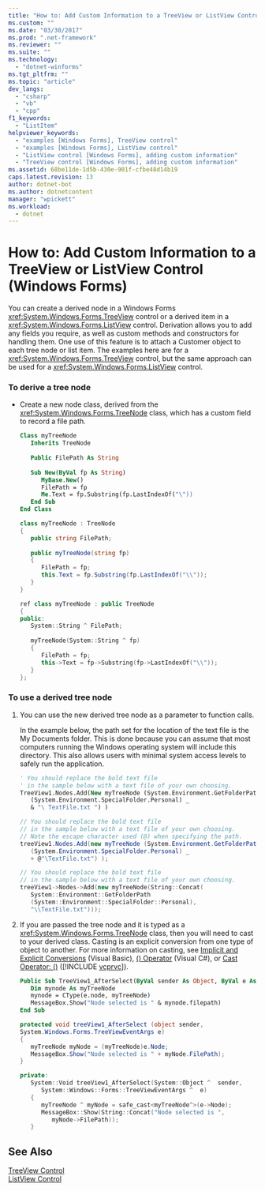 ```yaml
---
title: "How to: Add Custom Information to a TreeView or ListView Control (Windows Forms)"
ms.custom: ""
ms.date: "03/30/2017"
ms.prod: ".net-framework"
ms.reviewer: ""
ms.suite: ""
ms.technology: 
  - "dotnet-winforms"
ms.tgt_pltfrm: ""
ms.topic: "article"
dev_langs: 
  - "csharp"
  - "vb"
  - "cpp"
f1_keywords: 
  - "ListItem"
helpviewer_keywords: 
  - "examples [Windows Forms], TreeView control"
  - "examples [Windows Forms], ListView control"
  - "ListView control [Windows Forms], adding custom information"
  - "TreeView control [Windows Forms], adding custom information"
ms.assetid: 68be11de-1d5b-430e-901f-cfbe48d14b19
caps.latest.revision: 13
author: dotnet-bot
ms.author: dotnetcontent
manager: "wpickett"
ms.workload: 
  - dotnet
---
```

# How to: Add Custom Information to a TreeView or ListView Control (Windows Forms)
You can create a derived node in a Windows Forms <xref:System.Windows.Forms.TreeView> control or a derived item in a <xref:System.Windows.Forms.ListView> control. Derivation allows you to add any fields you require, as well as custom methods and constructors for handling them. One use of this feature is to attach a Customer object to each tree node or list item. The examples here are for a <xref:System.Windows.Forms.TreeView> control, but the same approach can be used for a <xref:System.Windows.Forms.ListView> control.  
  
### To derive a tree node  
  
-   Create a new node class, derived from the <xref:System.Windows.Forms.TreeNode> class, which has a custom field to record a file path.  
  
    ```vb  
    Class myTreeNode  
       Inherits TreeNode  
  
       Public FilePath As String  
  
       Sub New(ByVal fp As String)  
          MyBase.New()  
          FilePath = fp  
          Me.Text = fp.Substring(fp.LastIndexOf("\"))  
       End Sub  
    End Class  
    ```  
  
    ```csharp  
    class myTreeNode : TreeNode  
    {  
       public string FilePath;  
  
       public myTreeNode(string fp)  
       {  
          FilePath = fp;  
          this.Text = fp.Substring(fp.LastIndexOf("\\"));  
       }  
    }  
    ```  
  
    ```cpp  
    ref class myTreeNode : public TreeNode  
    {  
    public:  
       System::String ^ FilePath;  
  
       myTreeNode(System::String ^ fp)  
       {  
          FilePath = fp;  
          this->Text = fp->Substring(fp->LastIndexOf("\\"));  
       }  
    };  
    ```  
  
### To use a derived tree node  
  
1. You can use the new derived tree node as a parameter to function calls.  
  
    In the example below, the path set for the location of the text file is the My Documents folder. This is done because you can assume that most computers running the Windows operating system will include this directory. This also allows users with minimal system access levels to safely run the application.  
  
   ```vb  
   ' You should replace the bold text file   
   ' in the sample below with a text file of your own choosing.  
   TreeView1.Nodes.Add(New myTreeNode (System.Environment.GetFolderPath _  
      (System.Environment.SpecialFolder.Personal) _  
      & "\ TextFile.txt ") )  
   ```  
  
   ```csharp  
   // You should replace the bold text file   
   // in the sample below with a text file of your own choosing.  
   // Note the escape character used (@) when specifying the path.  
   treeView1.Nodes.Add(new myTreeNode (System.Environment.GetFolderPath _  
      (System.Environment.SpecialFolder.Personal) _  
      + @"\TextFile.txt") );  
   ```  
  
   ```cpp  
   // You should replace the bold text file   
   // in the sample below with a text file of your own choosing.  
   treeView1->Nodes->Add(new myTreeNode(String::Concat(  
      System::Environment::GetFolderPath  
      (System::Environment::SpecialFolder::Personal),  
      "\\TextFile.txt")));  
   ```  
  
2. If you are passed the tree node and it is typed as a <xref:System.Windows.Forms.TreeNode> class, then you will need to cast to your derived class. Casting is an explicit conversion from one type of object to another. For more information on casting, see [Implicit and Explicit Conversions](~/docs/visual-basic/programming-guide/language-features/data-types/implicit-and-explicit-conversions.md) (Visual Basic), [() Operator](~/docs/csharp/language-reference/operators/invocation-operator.md) (Visual C#), or [Cast Operator: ()](/cpp/cpp/cast-operator-parens) ([!INCLUDE [vcprvc](../../../../includes/vcprvc-md.md)]).  
  
   ```vb  
   Public Sub TreeView1_AfterSelect(ByVal sender As Object, ByVal e As System.Windows.Forms.TreeViewEventArgs) Handles TreeView1.AfterSelect  
      Dim mynode As myTreeNode  
      mynode = CType(e.node, myTreeNode)  
      MessageBox.Show("Node selected is " & mynode.filepath)  
   End Sub  
   ```  
  
   ```csharp  
   protected void treeView1_AfterSelect (object sender,  
   System.Windows.Forms.TreeViewEventArgs e)  
   {  
      myTreeNode myNode = (myTreeNode)e.Node;  
      MessageBox.Show("Node selected is " + myNode.FilePath);  
   }  
   ```  
  
   ```cpp  
   private:  
      System::Void treeView1_AfterSelect(System::Object ^  sender,  
         System::Windows::Forms::TreeViewEventArgs ^  e)  
      {  
         myTreeNode ^ myNode = safe_cast<myTreeNode^>(e->Node);  
         MessageBox::Show(String::Concat("Node selected is ",   
            myNode->FilePath));  
      }  
   ```  
  
## See Also  
 [TreeView Control](../../../../docs/framework/winforms/controls/treeview-control-windows-forms.md)  
 [ListView Control](../../../../docs/framework/winforms/controls/listview-control-windows-forms.md)
